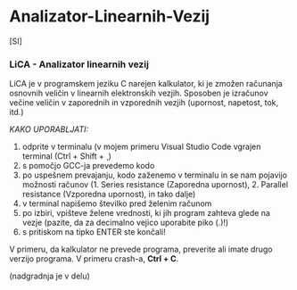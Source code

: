 # Analizator-Linearnih-Vezij

[SI]

### LiCA - Analizator linearnih vezij

LiCA je v programskem jeziku C narejen kalkulator, ki je zmožen računanja osnovnih veličin v linearnih elektronskih vezjih. Sposoben je izračunov večine veličin v zaporednih in vzporednih vezjih (upornost, napetost, tok, itd.)

*KAKO UPORABLJATI:*

1. odprite v terminalu (v mojem primeru Visual Studio Code vgrajen terminal (Ctrl + Shift + ¸)
2. s pomočjo GCC-ja prevedemo kodo
3. po uspešnem prevajanju, kodo zaženemo v terminalu in se nam pojavijo možnosti računov (1. Series resistance (Zaporedna upornost), 2. Parallel resistance (Vzporedna upornost), in tako dalje)
4. v terminal napišemo številko pred želenim računom
5. po izbiri, vpišteve želene vrednosti, ki jih program zahteva glede na vezje (pazite, da za decimalno vejico uporabite piko (.)!)
6. s pritiskom na tipko ENTER ste končali!

V primeru, da kalkulator ne prevede programa, preverite ali imate drugo verzijo programa. V primeru crash-a, **Ctrl + C**.

(nadgradnja je v delu)
